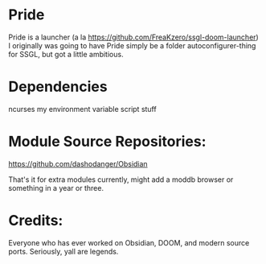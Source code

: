 # Pride
Pride is a launcher (a la https://github.com/FreaKzero/ssgl-doom-launcher)
I originally was going to have Pride simply be a folder autoconfigurer-thing for SSGL, but got a little ambitious.

# Dependencies
ncurses
my environment variable script stuff

# Module Source Repositories: 
https://github.com/dashodanger/Obsidian

That's it for extra modules currently, might add a moddb browser or something in a year or three.

# Credits:
Everyone who has ever worked on Obsidian, DOOM, and modern source ports. Seriously, yall are legends.
